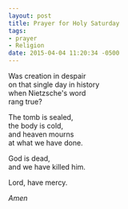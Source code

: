 ```yaml
---
layout: post
title: Prayer for Holy Saturday
tags:
- prayer
- Religion
date: 2015-04-04 11:20:34 -0500
---
```


Was creation in despair  
on that single day in history  
when Nietzsche's word  
rang true?

The tomb is sealed,  
the body is cold,  
and heaven mourns  
at what we have done.

God is dead,  
and we have killed him.

Lord, have mercy.

*Amen*

